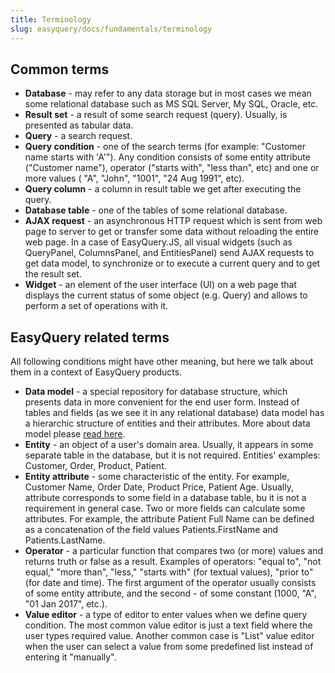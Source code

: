 ```yaml
---
title: Terminology
slug: easyquery/docs/fundamentals/terminology
---
```



## Common terms

* **Database** - may refer to any data storage but in most cases we mean some relational database such as MS SQL Server, My SQL, Oracle, etc.
* **Result set** - a result of some search request (query). Usually, is presented as tabular data.
* **Query** - a search request.
* **Query condition** - one of the search terms (for example: "Customer name starts with 'A'"). Any condition consists of some entity attribute ("Customer name"), operator ("starts with", "less than", etc) and one or more values ( "A", "John", "1001", "24 Aug 1991", etc).
* **Query column** - a column in result table we get after executing the query.
* **Database table** - one of the tables of some relational database.
* **AJAX request** - an asynchronous HTTP request which is sent from web page to server to get or transfer some data without reloading the entire web page. In a case of EasyQuery.JS, all visual widgets (such as QueryPanel, ColumnsPanel, and EntitiesPanel) send AJAX requests to get data model, to synchronize or to execute a current query and to get the result set.
* **Widget** - an element of the user interface (UI) on a web page that displays the current status of some object (e.g. Query) and allows to perform a set of operations with it.

## EasyQuery related terms

All following conditions might have other meaning, but here we talk about them in a context of EasyQuery products.

* **Data model** - a special repository for database structure, which presents data in more convenient for the end user form. Instead of tables and fields (as we see it in any relational database) data model has a hierarchic structure of entities and their attributes. More about data model please [read here](/fundamentals/data-model).
* **Entity** - an object of a user's domain area. Usually, it appears in some separate table in the database, but it is not required. Entities' examples: Customer, Order, Product, Patient.
* **Entity attribute** - some characteristic of the entity. For example, Customer Name, Order Date, Product Price, Patient Age. Usually, attribute corresponds to some field in a database table, bu it is not a requirement in general case. Two or more fields can calculate some attributes. For example, the attribute Patient Full Name can be defined as a concatenation of the field values Patients.FirstName and Patients.LastName.
* **Operator** - a particular function that compares two (or more) values and returns truth or false as a result. Examples of operators: "equal to", "not equal," "more than", "less," "starts with" (for textual values), "prior to" (for date and time). The first argument of the operator usually consists of some entity attribute, and the second - of some constant (1000, "A", "01 Jan 2017", etc.).
* **Value editor** - a type of editor to enter values when we define query condition. The most common value editor is just a text field where the user types required value. Another common case is "List" value editor when the user can select a value from some predefined list instead of entering it "manually".